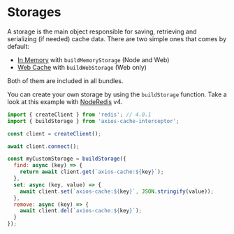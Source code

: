 # Storages

A storage is the main object responsible for saving, retrieving and serializing (if
needed) cache data. There are two simple ones that comes by default:

- [In Memory](src/storage/memory.ts) with `buildMemoryStorage` (Node and Web)
- [Web Cache](src/storage/web-api.ts) with `buildWebStorage` (Web only)

Both of them are included in all bundles.

You can create your own storage by using the `buildStorage` function. Take a look at this
example with [NodeRedis](https://github.com/redis/node-redis) v4.

```js
import { createClient } from 'redis'; // 4.0.1
import { buildStorage } from 'axios-cache-interceptor';

const client = createClient();

await client.connect();

const myCustomStorage = buildStorage({
  find: async (key) => {
    return await client.get(`axios-cache:${key}`);
  },
  set: async (key, value) => {
    await client.set(`axios-cache:${key}`, JSON.stringify(value));
  },
  remove: async (key) => {
    await client.del(`axios-cache:${key}`);
  }
});
```